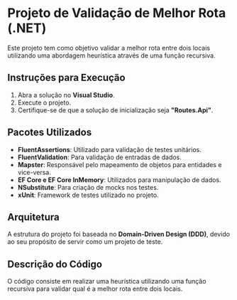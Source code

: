 # Projeto de Validação de Melhor Rota (.NET)

Este projeto tem como objetivo validar a melhor rota entre dois locais utilizando uma abordagem heurística através de uma função recursiva.

## Instruções para Execução

1. Abra a solução no **Visual Studio**.
2. Execute o projeto.
3. Certifique-se de que a solução de inicialização seja **"Routes.Api"**.

## Pacotes Utilizados

- **FluentAssertions**: Utilizado para validação de testes unitários.
- **FluentValidation**: Para validação de entradas de dados.
- **Mapster**: Responsável pelo mapeamento de objetos para entidades e vice-versa.
- **EF Core e EF Core InMemory**: Utilizados para manipulação de dados.
- **NSubstitute**: Para criação de mocks nos testes.
- **xUnit**: Framework de testes utilizado no projeto.

## Arquitetura

A estrutura do projeto foi baseada no **Domain-Driven Design (DDD)**, devido ao seu propósito de servir como um projeto de teste.

## Descrição do Código

O código consiste em realizar uma heurística utilizando uma função recursiva para validar qual é a melhor rota entre dois locais.
